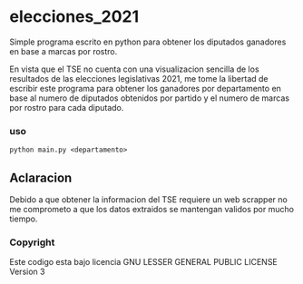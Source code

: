 # elecciones_2021
Simple programa escrito en python para obtener los diputados ganadores en base a marcas por rostro.

En vista que el TSE no cuenta con una visualizacion sencilla de los resultados de las elecciones legislativas 2021, me tome la libertad de escribir este programa para obtener los ganadores por departamento en base al numero de diputados obtenidos por partido y el numero de marcas por rostro para cada diputado.

### uso
```
python main.py <departamento>
```

## Aclaracion
Debido a que obtener la informacion del TSE requiere un web scrapper no me comprometo a que los datos extraidos se mantengan validos por mucho tiempo.

### Copyright
Este codigo esta bajo licencia GNU LESSER GENERAL PUBLIC LICENSE Version 3
